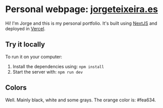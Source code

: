 # Personal webpage: [jorgeteixeira.es](https://jorgeteixeira.es)

Hi! I'm Jorge and this is my personal portfolio. It's built using [NextJS](https://nextjs.org) and deployed in [Vercel](https://vercel.com).

## Try it locally

To run it on your computer:

1. Install the dependencies using: `npm install`
2. Start the server with: `npm run dev`

## Colors

Well. Mainly black, white and some grays.
The orange color is: #fea634.
